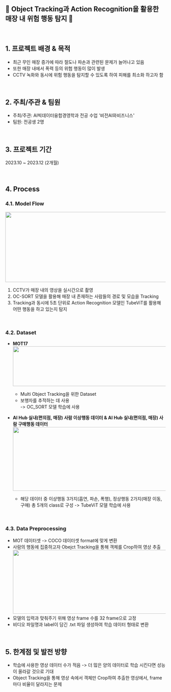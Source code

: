 ## 🚨 Object Tracking과 Action Recognition을 활용한 매장 내 위험 행동 탐지 🚨 

<br>

## 1. 프로젝트 배경 & 목적
- 최근 무인 매장 증가에 따라 절도나 파손과 관련된 문제가 늘어나고 있음
- 또한 매장 내에서 폭력 등의 위험 행동이 많이 발생
- CCTV 녹화와 동시에 위험 행동을 탐지할 수 있도록 하여 피해를 최소화 하고자 함
<br>

## 2. 주최/주관 & 팀원
- 주최/주관: AI빅데이터융합경영학과 전공 수업 '비전AI와비즈니스'
- 팀원: 전공생 2명
<br>

## 3. 프로젝트 기간
2023.10 ~ 2023.12 (2개월)

<br>

## 4. Process

### 4.1. Model Flow
<img src="https://github.com/SeoYeonnLee/Project/assets/105186555/ac67d5a6-b620-4b39-9870-407f79225f73.png" width="600" height="220"/>

1. CCTV가 매장 내의 영상을 실시간으로 촬영
2. OC-SORT 모델을 활용해 매장 내 존재하는 사람들의 경로 및 모습을 Tracking
3. Tracking과 동시에 5초 단위로 Action Recognition 모델인 TubeViT를 활용해 어떤 행동을 하고 있는지 탐지
<br>

### 4.2. Dataset
- **MOT17**<br>
  <img src="https://github.com/SeoYeonnLee/Project/assets/105186555/2f7cc05b-5931-4b2b-9443-9432b4ff5cc7.png" width="500" height="125"/>

  - Multi Object Tracking을 위한 Dataset
  - 보행자를 추적하는 데 사용<br>
-> OC_SORT 모델 학습에 사용

- **AI Hub 실내(편의점, 매장) 사람 이상행동 데이터 & AI Hub 실내(편의점, 매장) 사람 구매행동 데이터**
  <img src="https://github.com/SeoYeonnLee/Project/assets/105186555/37cfc731-4a11-4115-947f-6c6775f6d8d4.png" width="650" height="200"/>
  - 해당 데이터 중 이상행동 3가지(흡연, 파손, 폭행), 정상행동 2가지(매장 이동, 구매) 총 5개의 class로 구성
-> TubeViT 모델 학습에 사용
<br>

### 4.3. Data Preprocessing
- MOT 데이터셋 -> COCO 데이터셋 format에 맞게 변환
- 사람의 행동에 집중하고자 Obejct Tracking을 통해 객체를 Crop하여 영상 추출
  <img src="https://github.com/SeoYeonnLee/Project/assets/105186555/384e476b-3020-4d91-befb-ade30aca85eb.png" width="700" height="200"/>
- 모델의 입력과 맞춰주기 위해 영상 frame 수를 32 frame으로 고정
- 비디오 파일명과 label이 담긴 .txt 파일 생성하여 학습 데이터 형태로 변환
<br>

## 5. 한계점 및 발전 방향
- 학습에 사용한 영상 데이터 수가 적음
	-> 더 많은 양의 데이터로 학습 시킨다면 성능이 올라갈 것으로 기대
- Object Tracking을 통해 영상 속에서 객체만 Crop하여 추출한 영상에서, frame마다 비율이 달라지는 문제


  
